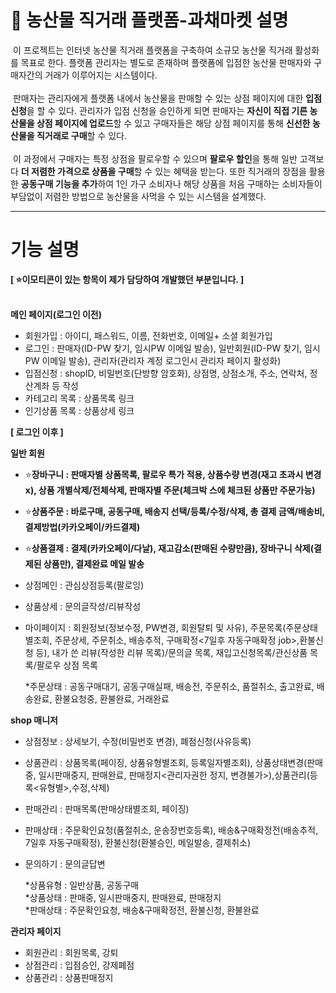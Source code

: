 #  🌽 농산물 직거래 플랫폼-과채마켓 설명

&nbsp;이 프로젝트는 인터넷 농산물 직거래 플랫폼을 구축하여 소규모 농산물 직거래 활성화를 목표로 한다. 플랫폼 관리자는 별도로 존재하며 플랫폼에 입점한 농산물 판매자와 구매자간의 거래가 이루어지는 시스템이다. <br/> <br/> 
&nbsp;판매자는 관리자에게 플랫폼 내에서 농산물을 판매할 수 있는 상점 페이지에 대한 <b>입점 신청</b>을 할 수 있다. 관리자가 입점 신청을 승인하게 되면 판매자는 <b>자신이 직접 기른 농산물을 상점 페이지에 업로드</b>할 수 있고 구매자들은 해당 상점 페이지를 통해 <b>신선한 농산물을 직거래로 구매</b>할 수 있다.  <br/><br/> 
&nbsp;이 과정에서 구매자는 특정 상점을 팔로우할 수 있으며 <b>팔로우 할인</b>을 통해 일반 고객보다 <b>더 저렴한 가격으로 상품을 구매</b>할 수 있는 혜택을 받는다. 또한 직거래의 장점을 활용한 <b>공동구매 기능을 추가</b>하여 1인 가구 소비자나 해당 상품을 처음 구매하는 소비자들이 부담없이 저렴한 방법으로 농산물을 사먹을 수 있는 시스템을 설계했다. <br/>

---------------------------------------------------------------------------------------------------

# 기능 설명

**[ ⭐이모티콘이 있는 항목이 제가 담당하여 개발했던 부분입니다. ]**<br/><br/>

**메인 페이지(로그인 이전)**  
  * 회원가입 : 아이디, 패스워드, 이름, 전화번호, 이메일+ 소셜 회원가입
  * 로그인 : 판매자(ID-PW 찾기, 임시PW 이메일 발송), 일반회원(ID-PW 찾기, 임시PW 이메일 발송), 관리자(관리자 계정 로그인시 관리자 페이지 활성화)
  * 입점신청 : shopID, 비밀번호(단방향 암호화), 상점명, 상점소개, 주소, 연락처, 정산계좌 등 작성
  * 카테고리 목록 : 상품목록 링크
  * 인기상품 목록 : 상품상세 링크

**[ 로그인 이후 ]**  <br/>

**일반 회원**  
  * ⭐**장바구니 : 판매자별 상품목록, 팔로우 특가 적용, 상품수량 변경(재고 초과시 변경x), 상품 개별삭제/전체삭제, 판매자별 주문(체크박 스에 체크된 상품만 주문가능)**
  * ⭐**상품주문 : 바로구매, 공동구매, 배송지 선택/등록/수정/삭제, 총 결제 금액/배송비, 결제방법(카카오페이/카드결제)**
  * ⭐**상품결제 : 결제(카카오페이/다날), 재고감소(판매된 수량만큼), 장바구니 삭제(결제된 상품만), 결제완료 메일 발송**
  * 상점메인 : 관심상점등록(팔로잉)
  * 상품상세 : 문의글작성/리뷰작성
  * 마이페이지 : 회원정보(정보수정, PW변경, 회원탈퇴 및 사유),
                 주문목록(주문상태별조회, 주문상세, 주문취소, 배송추적, 구매확정<7일후 자동구매확정 job>,환불신청 등), 
                 내가 쓴 리뷰(작성한 리뷰 목록)/문의글 목록,
                 재입고신청목록/관신상품 목록/팔로우 상점 목록
   
    *주문상태 : 공동구매대기, 공동구매실패, 배송전, 주문취소, 품절취소, 출고완료, 배송완료, 환불요청중, 환불완료, 거래완료

**shop 매니저**  
  * 상점정보 : 상세보기, 수정(비밀번호 변경), 폐점신청(사유등록)
  * 상품관리 : 상품목록(페이징, 상품유형별조회, 등록일자별조회), 상품상태변경(판매중, 일시판매중지, 판매완료, 판매정지<관리자권한 정지, 변경불가>),상품관리(등록<유형별>,수정,삭제)
  * 판매관리 : 판매목록(판매상태별조회, 페이징)
  * 판매상태 : 주문확인요청(품절취소, 운송장번호등록), 배송&구매확정전(배송추적, 7일후 자동구매확정), 환불신청(환불승인, 메일발송, 결제취소)
  * 문의하기 : 문의글답변 
   
    *상품유형 : 일반상품, 공동구매  
    *상품상태 : 판매중, 일시판매중지, 판매완료, 판매정지  
    *판매상태 : 주문확인요청, 배송&구매확정전, 환불신청, 환불완료    
    
**관리자 페이지**
  * 회원관리 : 회원목록, 강퇴
  * 상점관리 : 입점승인, 강제폐점
  * 상품관리 : 상품판매정지
